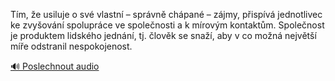 
Tím, že usiluje o své vlastní – správně chápané – zájmy, přispívá jednotlivec ke zvyšování spolupráce ve společnosti a k mírovým kontaktům. Společnost je produktem lidského jednání, tj. člověk se snaží, aby v co možná největší míře odstranil nespokojenost.

[🔊 Poslechnout audio](/data/7-paragraphs/audio/chapter_35/para_003-Tm-e-usiluje-o-sv-vlastn-sprvn-chpan.mp3)
